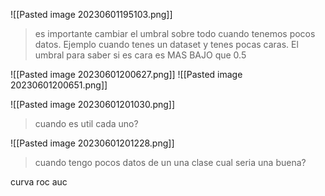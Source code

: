 ![[Pasted image 20230601195103.png]]
> es importante cambiar el umbral sobre todo cuando tenemos pocos datos. Ejemplo cuando tenes un dataset y tenes pocas caras. El umbral para saber si es cara es MAS BAJO que 0.5

![[Pasted image 20230601200627.png]]
![[Pasted image 20230601200651.png]]

![[Pasted image 20230601201030.png]]

> cuando es util cada uno?


![[Pasted image 20230601201228.png]]

> cuando tengo pocos datos de un una clase cual seria una buena?

curva roc
auc